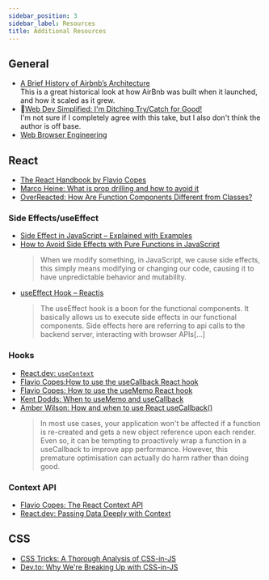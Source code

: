 ```yaml
---
sidebar_position: 3
sidebar_label: Resources
title: Additional Resources
---
```


<!-- markdownlint-disable no-inline-html no-trailing-punctuation -->

## General

- [A Brief History of Airbnb’s Architecture](https://blog.bytebytego.com/p/a-brief-history-of-airbnbs-architecture?r=1g0l&utm_campaign=post&utm_medium=web)
  <br/>This is a great historical look at how AirBnb was built when it launched, and how it scaled as it grew.
- :movie_camera:[Web Dev Simplified: I'm Ditching Try/Catch for Good!](https://www.youtube.com/watch?v=AdmGHwvgaVs)
  <br/>I'm not sure if I completely agree with this take, but I also don't think the author is off base.
- [Web Browser Engineering](https://browser.engineering/index.html)

## React

- [The React Handbook by Flavio Copes](https://reacthandbook.com/)
- [Marco Heine: What is prop drilling and how to avoid it](https://marcoheine.com/blog/what-is-prop-drilling-and-how-to-avoid-it)
- [OverReacted: How Are Function Components Different from Classes?](https://overreacted.io/how-are-function-components-different-from-classes/)

### Side Effects/useEffect

- [Side Effect in JavaScript – Explained with Examples](https://codesweetly.com/side-effect)
- [How to Avoid Side Effects with Pure Functions in JavaScript](https://javascript.plainenglish.io/how-to-avoid-side-effects-using-pure-functions-in-javascript-366acaafb60c)
  <br/>
  > When we modify something, in JavaScript, we cause side effects, this simply means modifying or changing our code, causing it to have unpredictable behavior and mutability.
- [useEffect Hook – Reactjs](https://www.tothenew.com/blog/useeffect-hook-reactjs/)
  <br/>
  > The useEffect hook is a boon for the functional components. It basically allows us to execute side effects in our functional components. Side effects here are referring to api calls to the backend server, interacting with browser APIs[...]

### Hooks

- [React.dev: `useContext`](https://react.dev/reference/react/useContext)
- [Flavio Copes:How to use the useCallback React hook](https://flaviocopes.com/react-hook-usecallback/)
- [Flavio Copes: How to use the useMemo React hook](https://flaviocopes.com/react-hook-usememo/)
- [Kent Dodds: When to useMemo and useCallback](https://kentcdodds.com/blog/usememo-and-usecallback)
- [Amber Wilson: How and when to use React useCallback()](https://amberwilson.co.uk/blog/how-and-when-to-use-react-usecallback/)
  <br/>
  > In most use cases, your application won't be affected if a function is re-created and gets a new object reference upon each render. Even so, it can be tempting to proactively wrap a function in a useCallback to improve app performance. However, this premature optimisation can actually do harm rather than doing good.

### Context API

- [Flavio Copes: The React Context API](https://flaviocopes.com/react-context-api/)
- [React.dev: Passing Data Deeply with Context](https://react.dev/learn/passing-data-deeply-with-context)

## CSS

- [CSS Tricks: A Thorough Analysis of CSS-in-JS](https://css-tricks.com/a-thorough-analysis-of-css-in-js/)
- [Dev.to: Why We're Breaking Up with CSS-in-JS](https://dev.to/srmagura/why-were-breaking-up-wiht-css-in-js-4g9b)
